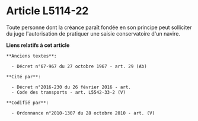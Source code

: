 # Article L5114-22

Toute personne dont la créance paraît fondée en son principe peut solliciter du juge l'autorisation de pratiquer une saisie
conservatoire d'un navire.

**Liens relatifs à cet article**

	**Anciens textes**:

	  - Décret n°67-967 du 27 octobre 1967 - art. 29 (Ab)

	**Cité par**:

	  - Décret n°2016-230 du 26 février 2016 - art.
	  - Code des transports - art. L5542-33-2 (V)

	**Codifié par**:

	  - Ordonnance n°2010-1307 du 28 octobre 2010 - art. (V)
